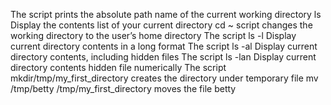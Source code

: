 The script prints the absolute path name of the current working directory
ls Display the contents list of your current directory
cd ~ script changes the working directory to the user’s home directory
The script ls -l Display current directory contents in a long format
The script ls -al Display current directory contents, including hidden files
The script ls -lan Display current directory contents hidden file numerically
The script mkdir/tmp/my_first_directory creates the directory under temporary file
mv /tmp/betty /tmp/my_first_directory moves the file betty
